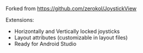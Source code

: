 Forked from https://github.com/zerokol/JoystickView

Extensions:
 - Horizontally and Vertically locked joysticks
 - Layout attributes (customizable in layout files)
 - Ready for Android Studio